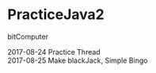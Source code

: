 # PracticeJava2
bitComputer

2017-08-24
 Practice Thread<br>
2017-08-25 
 Make blackJack, Simple Bingo

